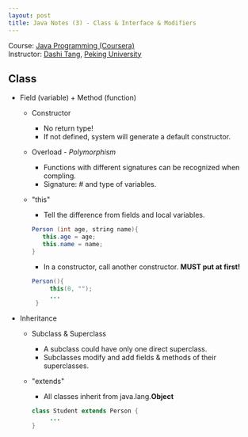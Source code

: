 ```yaml
---
layout: post
title: Java Notes (3) - Class & Interface & Modifiers
---
```

Course: [Java Programming (Coursera)](https://class.coursera.org/pkujava-001)  
Instructor: [Dashi Tang](https://www.coursera.org/instructor/~3838), [Peking University](http://english.pku.edu.cn/)

## Class
* Field (variable) + Method (function)
    * Constructor
       * No return type!
       * If not defined, system will generate a default constructor.
    * Overload - _Polymorphism_
       * Functions with different signatures can be recognized when compling.
        * Signature: # and type of variables.
    * "this"
        * Tell the difference from fields and local variables.
    
        ```java
       Person (int age, string name){
           this.age = age;
           this.name = name;
       }
       ```
    
       * In a constructor, call another constructor. **MUST put at first!**
    
       ```java
       Person(){
            this(0, "");
            ...
        }
       ```
       
* Inheritance
    * Subclass & Superclass
       * A subclass could have only one direct superclass.
       * Subclasses modify and add fields & methods of their superclasses.
    * "extends"
       * All classes inherit from java.lang.**Object**
       
       ```java
       class Student extends Person {
            ...
      }
      ```

